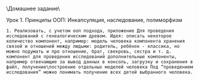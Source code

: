 \\Домашнее задание\\

Урок 1. Принципы ООП: Инкапсуляция, наследование, полиморфизм

    1. Реализовать, с учетом ооп подхода, приложение Для проведения исследований с генеалогическим древом. Идея: описать некоторое количество компонент, например: модель человека компонента хранения связей и отношений между людьми: родитель, ребёнок - классика, но можно подумать и про отношение, брат, свекровь, сестра и т. д. компонент для проведения исследований дополнительные компоненты, например отвечающие за вывод данных в консоль, загрузку и сохранения в файл, получение\построение отдельных моделей человека Под “проведением исследования” можно понимать получение всех детей выбранного человека.
